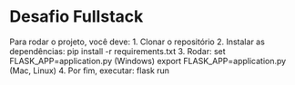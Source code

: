 # Desafio Fullstack 

  Para rodar o projeto, você deve:
    1. Clonar o repositório
    2. Instalar as dependências:
        pip install -r requirements.txt
    3. Rodar:
        set FLASK_APP=application.py (Windows)
        export FLASK_APP=application.py (Mac, Linux)
    4. Por fim, executar:
        flask run
